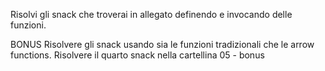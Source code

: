 Risolvi gli snack che troverai in allegato definendo e invocando delle funzioni.

BONUS
Risolvere gli snack usando sia le funzioni tradizionali che le arrow functions.
Risolvere il quarto snack nella cartellina 05 - bonus

